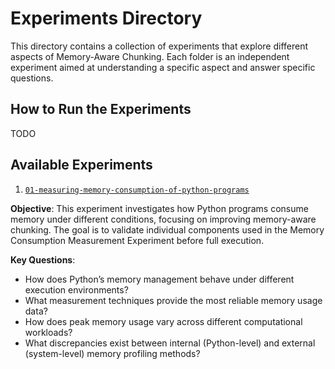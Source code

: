 # Experiments Directory

This directory contains a collection of experiments that explore different aspects of Memory-Aware Chunking.
Each folder is an independent experiment aimed at understanding a specific aspect and answer specific questions.

## How to Run the Experiments

TODO

## Available Experiments

1. [`01-measuring-memory-consumption-of-python-programs`](./01-measuring-memory-consumption-of-python-programs)

**Objective**:
This experiment investigates how Python programs consume memory under different conditions, focusing on improving
memory-aware chunking.
The goal is to validate individual components used in the Memory Consumption Measurement Experiment before full
execution.

**Key Questions**:

- How does Python’s memory management behave under different execution environments?
- What measurement techniques provide the most reliable memory usage data?
- How does peak memory usage vary across different computational workloads?
- What discrepancies exist between internal (Python-level) and external (system-level) memory profiling methods?
